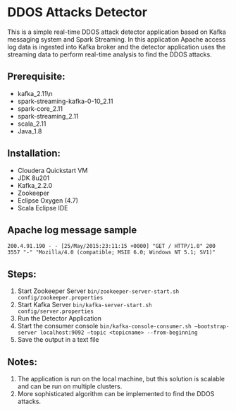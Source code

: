 # DDOS Attacks Detector
This is a simple real-time DDOS attack detector application based on Kafka messaging system and Spark Streaming. In this application Apache access log data is ingested into Kafka broker and the detector application uses the streaming data to perform real-time analysis to find the DDOS attacks.
## Prerequisite:
* kafka_2.11\n
* spark-streaming-kafka-0-10_2.11
* spark-core_2.11
* spark-streaming_2.11
* scala_2.11
* Java_1.8
## Installation:
* Cloudera Quickstart VM
* JDK 8u201
* Kafka_2.2.0
* Zookeeper
* Eclipse Oxygen (4.7)
* Scala Eclipse IDE

## Apache log message sample
```
200.4.91.190 - - [25/May/2015:23:11:15 +0000] "GET / HTTP/1.0" 200 3557 "-" "Mozilla/4.0 (compatible; MSIE 6.0; Windows NT 5.1; SV1)"
```
## Steps:
1.	Start Zookeeper Server         ```bin/zookeeper-server-start.sh config/zookeeper.properties```
2.	Start Kafka Server             ```bin/kafka-server-start.sh config/server.properties```
3.	Run the Detector Application
4.	Start the consumer console            ```bin/kafka-console-consumer.sh –bootstrap-server localhost:9092 –topic <topicname> --from-beginning```     
5.	Save the output in a text file

## Notes:

1.	The application is run on the local machine, but this solution is scalable and can be run on multiple clusters.
2.	More sophisticated algorithm can be implemented to find the DDOS attacks.

